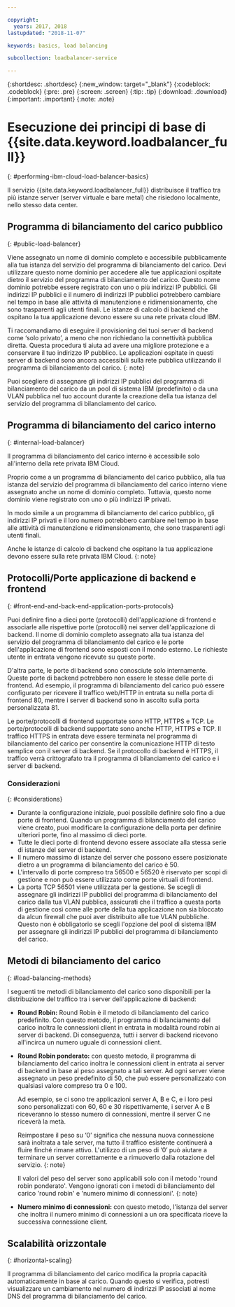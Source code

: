 ```yaml
---

copyright:
  years: 2017, 2018
lastupdated: "2018-11-07"

keywords: basics, load balancing

subcollection: loadbalancer-service

---
```


{:shortdesc: .shortdesc}
{:new_window: target="_blank"}
{:codeblock: .codeblock}
{:pre: .pre}
{:screen: .screen}
{:tip: .tip}
{:download: .download}
{:important: .important}
{:note: .note}

# Esecuzione dei principi di base di {{site.data.keyword.loadbalancer_full}}
{: #performing-ibm-cloud-load-balancer-basics}

Il servizio {{site.data.keyword.loadbalancer_full}} distribuisce il traffico tra più istanze server (server virtuale e bare metal) che risiedono localmente, nello stesso data center.

## Programma di bilanciamento del carico pubblico
{: #public-load-balancer}

Viene assegnato un nome di dominio completo e accessibile pubblicamente alla tua istanza del servizio del programma di bilanciamento del carico. Devi utilizzare questo nome dominio per accedere alle tue applicazioni ospitate dietro il servizio del programma di bilanciamento del carico. Questo nome dominio potrebbe essere registrato con uno o più indirizzi IP pubblici. Gli indirizzi IP pubblici e il numero di indirizzi IP pubblici potrebbero cambiare nel tempo in base alle attività di manutenzione e ridimensionamento, che sono trasparenti agli utenti finali. Le istanze di calcolo di backend che ospitano la tua applicazione devono essere su una rete privata cloud IBM.

Ti raccomandiamo di eseguire il provisioning dei tuoi server di backend come ‘solo privato’, a meno che non richiedano la connettività pubblica diretta. Questa procedura ti aiuta ad avere una migliore protezione e a conservare il tuo indirizzo IP pubblico. Le applicazioni ospitate in questi server di backend sono ancora accessibili sulla rete pubblica utilizzando il programma di bilanciamento del carico.
{: note}  

Puoi scegliere di assegnare gli indirizzi IP pubblici del programma di bilanciamento del carico da un pool di sistema IBM (predefinito) o da una VLAN pubblica nel tuo account durante la creazione della tua istanza del servizio del programma di bilanciamento del carico.

## Programma di bilanciamento del carico interno
{: #internal-load-balancer}

Il programma di bilanciamento del carico interno è accessibile solo all'interno della rete privata IBM Cloud.

Proprio come a un programma di bilanciamento del carico pubblico, alla tua istanza del servizio del programma di bilanciamento del carico interno viene assegnato anche un nome di dominio completo. Tuttavia, questo nome dominio viene registrato con uno o più indirizzi IP privati.

In modo simile a un programma di bilanciamento del carico pubblico, gli indirizzi IP privati e il loro numero potrebbero cambiare nel tempo in base alle attività di manutenzione e ridimensionamento, che sono trasparenti agli utenti finali.

Anche le istanze di calcolo di backend che ospitano la tua applicazione devono essere sulla rete privata IBM Cloud.
{: note}

## Protocolli/Porte applicazione di backend e frontend
{: #front-end-and-back-end-application-ports-protocols}

Puoi definire fino a dieci porte (protocolli) dell'applicazione di frontend e associarle alle rispettive porte (protocolli) nei server dell'applicazione di backend. Il nome di dominio completo assegnato alla tua istanza del servizio del programma di bilanciamento del carico e le porte dell'applicazione di frontend sono esposti con il mondo esterno. Le richieste utente in entrata vengono ricevute su queste porte.

D'altra parte, le porte di backend sono conosciute solo internamente. Queste porte di backend potrebbero non essere le stesse delle porte di frontend. Ad esempio, il programma di bilanciamento del carico può essere configurato per ricevere il traffico web/HTTP in entrata su nella porta di frontend 80, mentre i server di backend sono in ascolto sulla porta personalizzata 81.

Le porte/protocolli di frontend supportate sono HTTP, HTTPS e TCP. Le porte/protocolli di backend supportate sono anche HTTP, HTTPS e TCP. Il traffico HTTPS in entrata deve essere terminata nel programma di bilanciamento del carico per consentire la comunicazione HTTP di testo semplice con il server di backend. Se il protocollo di backend è HTTPS, il traffico verrà crittografato tra il programma di bilanciamento del carico e i server di backend.

### Considerazioni
{: #considerations}

* Durante la configurazione iniziale, puoi possibile definire solo fino a due porte di frontend. Quando un programma di bilanciamento del carico viene creato, puoi modificare la configurazione della porta per definire ulteriori porte, fino al massimo di dieci porte.
* Tutte le dieci porte di frontend devono essere associate alla stessa serie di istanze del server di backend.
* Il numero massimo di istanze del server che possono essere posizionate dietro a un programma di bilanciamento del carico è 50.
* L'intervallo di porte compreso tra 56500 e 56520 è riservato per scopi di gestione e non può essere utilizzato come porte virtuali di frontend.
* La porta TCP 56501 viene utilizzata per la gestione. Se scegli di assegnare gli indirizzi IP pubblici del programma di bilanciamento del carico dalla tua VLAN pubblica, assicurati che il traffico a questa porta di gestione così come alle porte della tua applicazione non sia bloccato da alcun firewall che puoi aver distribuito alle tue VLAN pubbliche. Questo non è obbligatorio se scegli l'opzione del pool di sistema IBM per assegnare gli indirizzi IP pubblici del programma di bilanciamento del carico.

## Metodi di bilanciamento del carico
{: #load-balancing-methods}

I seguenti tre metodi di bilanciamento del carico sono disponibili per la distribuzione del traffico tra i server dell'applicazione di backend:

* **Round Robin:** Round Robin è il metodo di bilanciamento del carico predefinito. Con questo metodo, il programma di bilanciamento del carico inoltra le connessioni client in entrata in modalità round robin ai server di backend. Di conseguenza, tutti i server di backend ricevono all'incirca un numero uguale di connessioni client.

* **Round Robin ponderato:** con questo metodo, il programma di bilanciamento del carico inoltra le connessioni client in entrata ai server di backend in base al peso assegnato a tali server. Ad ogni server viene assegnato un peso predefinito di 50, che può essere personalizzato con qualsiasi valore compreso tra 0 e 100.

	Ad esempio, se ci sono tre applicazioni server A, B e C, e i loro pesi sono personalizzati con 60, 60 e 30 rispettivamente, i server A e B riceveranno lo stesso numero di connessioni, mentre il server C ne riceverà la metà.


	Reimpostare il peso su ‘0’ significa che nessuna nuova connessione sarà inoltrata a tale server, ma tutto il traffico esistente continuerà a fluire finché rimane attivo. L'utilizzo di un peso di ‘0’ può aiutare a terminare un server correttamente e a rimuoverlo dalla rotazione del servizio.
	{: note}

	Il valori del peso del server sono applicabili solo con il metodo 'round robin ponderato'. Vengono ignorati con i metodi di bilanciamento del carico 'round robin' e 'numero minimo di connessioni'.
	{: note}

* **Numero minimo di connessioni:** con questo metodo, l'istanza del server che inoltra il numero minimo di connessioni a un ora specificata riceve la successiva connessione client.

## Scalabilità orizzontale
{: #horizontal-scaling}

Il programma di bilanciamento del carico modifica la propria capacità automaticamente in base al carico. Quando questo si verifica, potresti visualizzare un cambiamento nel numero di indirizzi IP associati al nome DNS del programma di bilanciamento del carico.
